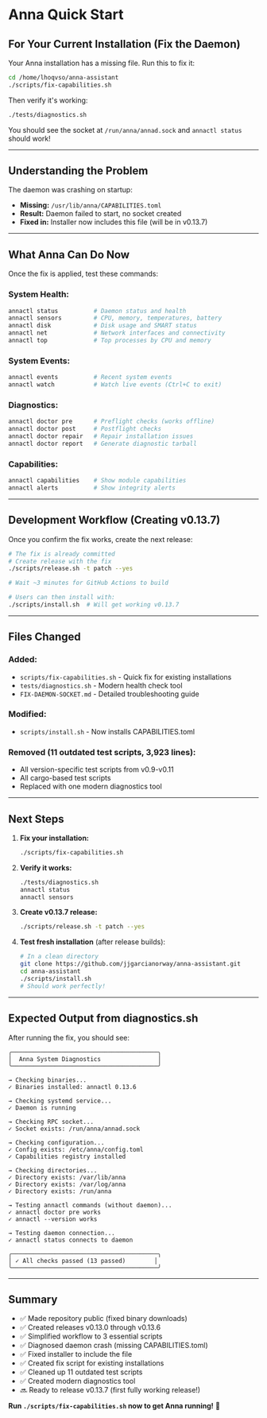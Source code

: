 # Anna Quick Start

## For Your Current Installation (Fix the Daemon)

Your Anna installation has a missing file. Run this to fix it:

```bash
cd /home/lhoqvso/anna-assistant
./scripts/fix-capabilities.sh
```

Then verify it's working:

```bash
./tests/diagnostics.sh
```

You should see the socket at `/run/anna/annad.sock` and `annactl status` should work!

---

## Understanding the Problem

The daemon was crashing on startup:
- **Missing:** `/usr/lib/anna/CAPABILITIES.toml`
- **Result:** Daemon failed to start, no socket created
- **Fixed in:** Installer now includes this file (will be in v0.13.7)

---

## What Anna Can Do Now

Once the fix is applied, test these commands:

### System Health:
```bash
annactl status          # Daemon status and health
annactl sensors         # CPU, memory, temperatures, battery
annactl disk            # Disk usage and SMART status
annactl net             # Network interfaces and connectivity
annactl top             # Top processes by CPU and memory
```

### System Events:
```bash
annactl events          # Recent system events
annactl watch           # Watch live events (Ctrl+C to exit)
```

### Diagnostics:
```bash
annactl doctor pre      # Preflight checks (works offline)
annactl doctor post     # Postflight checks
annactl doctor repair   # Repair installation issues
annactl doctor report   # Generate diagnostic tarball
```

### Capabilities:
```bash
annactl capabilities    # Show module capabilities
annactl alerts          # Show integrity alerts
```

---

## Development Workflow (Creating v0.13.7)

Once you confirm the fix works, create the next release:

```bash
# The fix is already committed
# Create release with the fix
./scripts/release.sh -t patch --yes

# Wait ~3 minutes for GitHub Actions to build

# Users can then install with:
./scripts/install.sh  # Will get working v0.13.7
```

---

## Files Changed

### Added:
- `scripts/fix-capabilities.sh` - Quick fix for existing installations
- `tests/diagnostics.sh` - Modern health check tool
- `FIX-DAEMON-SOCKET.md` - Detailed troubleshooting guide

### Modified:
- `scripts/install.sh` - Now installs CAPABILITIES.toml

### Removed (11 outdated test scripts, 3,923 lines):
- All version-specific test scripts from v0.9-v0.11
- All cargo-based test scripts
- Replaced with one modern diagnostics tool

---

## Next Steps

1. **Fix your installation:**
   ```bash
   ./scripts/fix-capabilities.sh
   ```

2. **Verify it works:**
   ```bash
   ./tests/diagnostics.sh
   annactl status
   annactl sensors
   ```

3. **Create v0.13.7 release:**
   ```bash
   ./scripts/release.sh -t patch --yes
   ```

4. **Test fresh installation** (after release builds):
   ```bash
   # In a clean directory
   git clone https://github.com/jjgarcianorway/anna-assistant.git
   cd anna-assistant
   ./scripts/install.sh
   # Should work perfectly!
   ```

---

## Expected Output from diagnostics.sh

After running the fix, you should see:

```
╭─────────────────────────────────────────╮
│  Anna System Diagnostics                │
╰─────────────────────────────────────────╯

→ Checking binaries...
✓ Binaries installed: annactl 0.13.6

→ Checking systemd service...
✓ Daemon is running

→ Checking RPC socket...
✓ Socket exists: /run/anna/annad.sock

→ Checking configuration...
✓ Config exists: /etc/anna/config.toml
✓ Capabilities registry installed

→ Checking directories...
✓ Directory exists: /var/lib/anna
✓ Directory exists: /var/log/anna
✓ Directory exists: /run/anna

→ Testing annactl commands (without daemon)...
✓ annactl doctor pre works
✓ annactl --version works

→ Testing daemon connection...
✓ annactl status connects to daemon

╭─────────────────────────────────────────╮
│ ✓ All checks passed (13 passed)        │
╰─────────────────────────────────────────╯
```

---

## Summary

- ✅ Made repository public (fixed binary downloads)
- ✅ Created releases v0.13.0 through v0.13.6
- ✅ Simplified workflow to 3 essential scripts
- ✅ Diagnosed daemon crash (missing CAPABILITIES.toml)
- ✅ Fixed installer to include the file
- ✅ Created fix script for existing installations
- ✅ Cleaned up 11 outdated test scripts
- ✅ Created modern diagnostics tool
- 🔜 Ready to release v0.13.7 (first fully working release!)

**Run `./scripts/fix-capabilities.sh` now to get Anna running!** 🚀

